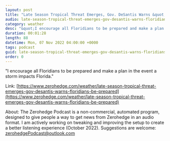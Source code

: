 ```yaml
---
layout: post
title: "Late Season Tropical Threat Emerges, Gov. DeSantis Warns &quot;Floridians To Be Prepared&quot;"
audio: late-season-tropical-threat-emerges-gov-desantis-warns-floridians-be-prepared-0
category: weather
desc: "&quot;I encourage all Floridians to be prepared and make a plan in the event a storm impacts Florida.&quot;"
duration: 00:01:28
length: 88
datetime: Mon, 07 Nov 2022 04:00:00 +0000
tags: podcast
guid: late-season-tropical-threat-emerges-gov-desantis-warns-floridians-be-prepared-0
order: 0
---
```

&quot;I encourage all Floridians to be prepared and make a plan in the event a storm impacts Florida.&quot;

Link: [https://www.zerohedge.com/weather/late-season-tropical-threat-emerges-gov-desantis-warns-floridians-be-prepared](https://www.zerohedge.com/weather/late-season-tropical-threat-emerges-gov-desantis-warns-floridians-be-prepared)

About: The Zerohedge Podcast is a non-commercial, automated program, designed to give people a way to get news from Zerohedge in an audio format.  I am actively working on tweaking and improving the setup to create a better listening experience (October 2022).  Suggestions are welcome: [zerohedgePodcast@outlook.com](mailto:zerohedgePodcast@outlook.com)